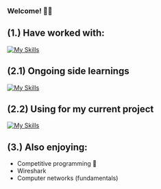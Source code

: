 ### Welcome! 👨‍💻

## (1.) Have worked with:
[![My Skills](https://skillicons.dev/icons?i=c,java,py,bash,docker,postgresql,html,js,css)](https://skillicons.dev)

## (2.1) Ongoing side learnings
[![My Skills](https://skillicons.dev/icons?i=docker,kubernetes,nginx,kali,azure)](https://skillicons.dev)

## (2.2) Using for my current project
[![My Skills](https://skillicons.dev/icons?i=c,cmake,azure,kali,docker)](https://skillicons.dev)

## (3.) Also enjoying:
- Competitive programming 🥊
- Wireshark
- Computer networks (fundamentals)
